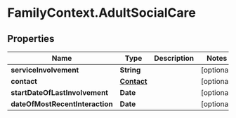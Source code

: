 # FamilyContext.AdultSocialCare

## Properties
Name | Type | Description | Notes
------------ | ------------- | ------------- | -------------
**serviceInvolvement** | **String** |  | [optional] 
**contact** | [**Contact**](Contact.md) |  | [optional] 
**startDateOfLastInvolvement** | **Date** |  | [optional] 
**dateOfMostRecentInteraction** | **Date** |  | [optional] 
